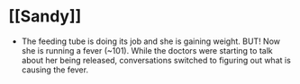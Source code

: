 # [[Sandy]]
- The feeding tube is doing its job and she is gaining weight.  BUT! Now she is running a fever (~101).  While the doctors were starting to talk about her being released, conversations switched to figuring out what is causing the fever.
